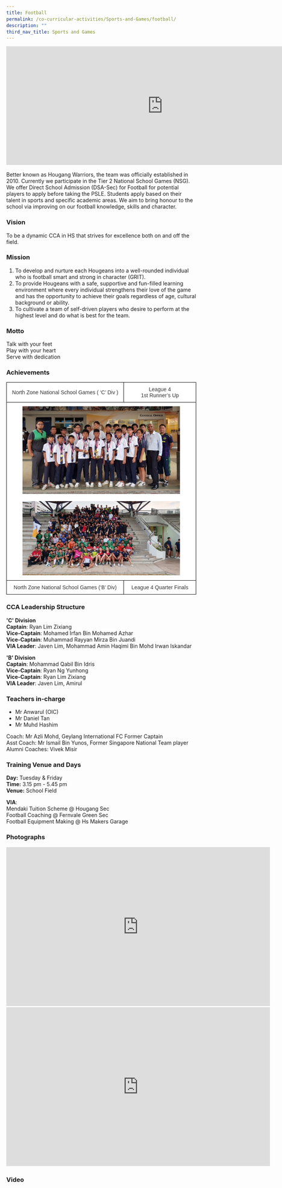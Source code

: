 ```yaml
---
title: Football
permalink: /co-curricular-activities/Sports-and-Games/football/
description: ""
third_nav_title: Sports and Games
---
```

<center><iframe width="830" height="315" src="https://www.youtube.com/embed/Feg_Ruz81YM" title="2022 Football Open House" frameborder="0" allow="accelerometer; autoplay; clipboard-write; encrypted-media; gyroscope; picture-in-picture" allowfullscreen=""></iframe></center>

Better known as Hougang Warriors, the team was officially established in 2010. Currently we participate in the Tier 2 National School Games (NSG). We offer Direct School Admission (DSA-Sec) for Football for potential players to apply before taking the PSLE. Students apply based on their talent in sports and specific academic areas. We aim to bring honour to the school via improving on our football knowledge, skills and character.  

### Vision

To be a dynamic CCA in HS that strives for excellence both on and off the field.

### Mission

1. To develop and nurture each Hougeans into a well-rounded individual who is football smart and strong in character (GRIT).
2. To provide Hougeans with a safe, supportive and fun-filled learning environment where every individual strengthens their love of the game and has the opportunity to achieve their goals regardless of age, cultural background or ability.
3. To cultivate a team of self-driven players who desire to perform at the highest level and do what is best for the team.

  

### Motto
Talk with your feet  
Play with your heart  
Serve with dedication

### Achievements

<style type="text/css">
.tg  {border-collapse:collapse;border-spacing:0;margin:0px auto;}
.tg td{border-color:black;border-style:solid;border-width:1px;font-family:Arial, sans-serif;font-size:14px;
  overflow:hidden;padding:10px 5px;word-break:normal;}
.tg th{border-color:black;border-style:solid;border-width:1px;font-family:Arial, sans-serif;font-size:14px;
  font-weight:normal;overflow:hidden;padding:10px 5px;word-break:normal;}
.tg .tg-2rp9{background-color:#FFF;color:#333;text-align:center;vertical-align:middle}
</style>
<table class="tg">
<tbody>
  <tr>
    <td class="tg-2rp9">North Zone National School Games ( ‘C’ Div )</td>
    <td class="tg-2rp9">League 4<br>1st Runner’s Up</td>
  </tr>
  <tr>
    <td class="tg-2rp9" colspan="2"><img src="/images/fb3.jpeg" style="width:85%"><br><br><img src="/images/fb4.jpeg" style="width:85%"></td>
  </tr>
  <tr>
    <td class="tg-2rp9">North Zone National School Games (‘B’ Div)</td>
    <td class="tg-2rp9">League 4 Quarter Finals</td>
  </tr>
</tbody>
</table>



### CCA Leadership Structure

**'C' Division**   
**Captain**: Ryan Lim Zixiang  
**Vice-Captain**: Mohamed Irfan Bin Mohamed Azhar  
**Vice-Captain**: Muhammad Rayyan Mirza Bin Juandi  
**VIA Leader**: Javen Lim, Mohammad Amin Haqimi Bin Mohd Irwan Iskandar  

**'B' Division**  
**Captain**: Mohammad Qabil Bin Idris  
**Vice-Captain**: Ryan Ng Yunhong  
**Vice-Captain**: Ryan Lim Zixiang  
**VIA Leader**: Javen Lim, Amirul&nbsp;  

### Teachers in-charge

*   Mr Anwarul (OIC)     
*   Mr Daniel Tan
*   Mr Muhd Hashim

Coach: Mr Azli Mohd, Geylang International FC Former Captain   
Asst Coach: Mr Ismail Bin Yunos, Former Singapore National Team player   
Alumni Coaches: Vivek Misir

  

### Training Venue and Days

**Day:**&nbsp;Tuesday &amp; Friday   
**Time:**&nbsp;3.15 pm - 5.45 pm   
**Venue:**&nbsp;School Field

  

**VIA**:    
Mendaki Tuition Scheme @ Hougang Sec   
Football Coaching @ Fernvale Green Sec   
Football Equipment Making @ Hs Makers Garage

### Photographs

<center><iframe src="https://docs.google.com/presentation/d/e/2PACX-1vRApeejkWyG8X4urzpSgGqG9FKm0N6LGGSByVH6CO2ExS-8DDcUXDo6GZX-FRCkJvS3NcSFofvnxdwN/embed?start=false&amp;loop=false&amp;delayms=3000" frameborder="0" width="700" height="422" allowfullscreen="true"></iframe></center>


<center><iframe allowfullscreen="true" height="422" width="700" frameborder="0" src="https://docs.google.com/presentation/d/e/2PACX-1vQpSjY_js41e7_R1INsG59dLEcFpD1FRqFN-3wfTS0C0bg2WtUwDLm2bYh5I4BeV8yOVsOUfffUXLoE/embed?start=false&amp;loop=false&amp;delayms=3000"></iframe></center>


### Video



